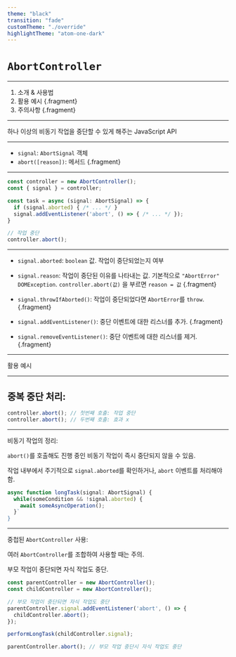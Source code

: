 ```yaml
---
theme: "black"
transition: "fade"
customTheme: "./override"
highlightTheme: "atom-one-dark"
---
```


# `AbortController`

---


1. 소개 & 사용법
2. 활용 예시 {.fragment}
3. 주의사항 {.fragment}

---

하나 이상의 비동기 작업을 중단할 수 있게 해주는 JavaScript API

---

- `signal`: `AbortSignal` 객체
- `abort([reason])`: 메서드 {.fragment}

---

```ts
const controller = new AbortController();
const { signal } = controller;

const task = async (signal: AbortSignal) => {
  if (signal.aborted) { /* ... */ }
  signal.addEventListener('abort', () => { /* ... */ });
}

// 작업 중단
controller.abort();
```

---


- `signal.aborted`: `boolean` 값. 작업이 중단되었는지 여부
  
- `signal.reason`: 작업이 중단된 이유를 나타내는 값. 기본적으로 `"AbortError"` `DOMException`. `controller.abort(값)` 을 부르면 `reason = 값` {.fragment}
  
- `signal.throwIfAborted()`: 작업이 중단되었다면 `AbortError`를 `throw`. {.fragment}
  
- `signal.addEventListener()`: 중단 이벤트에 대한 리스너를 추가. {.fragment}
  
- `signal.removeEventListener()`: 중단 이벤트에 대한 리스너를 제거. {.fragment}


---

활용 예시

---

## 중복 중단 처리:

```ts
controller.abort(); // 첫번째 호출: 작업 중단
controller.abort(); // 두번째 호출: 효과 x
```

---

비동기 작업의 정리:

`abort()`를 호출해도 진행 중인 비동기 작업이 즉시 중단되지 않을 수 있음.

작업 내부에서 주기적으로 `signal.aborted`를 확인하거나, `abort` 이벤트를 처리해야함.

```ts
async function longTask(signal: AbortSignal) {
  while(someCondition && !signal.aborted) {
    await someAsyncOperation();
  }`
}
```

---

중첩된 `AbortController` 사용:

여러 `AbortController`를 조합하여 사용할 때는 주의.

부모 작업이 중단되면 자식 작업도 중단.

```ts
const parentController = new AbortController();
const childController = new AbortController();

// 부모 작업이 중단되면 자식 작업도 중단
parentController.signal.addEventListener('abort', () => {
  childController.abort();
});

performLongTask(childController.signal);

parentController.abort(); // 부모 작업 중단시 자식 작업도 중단
```
